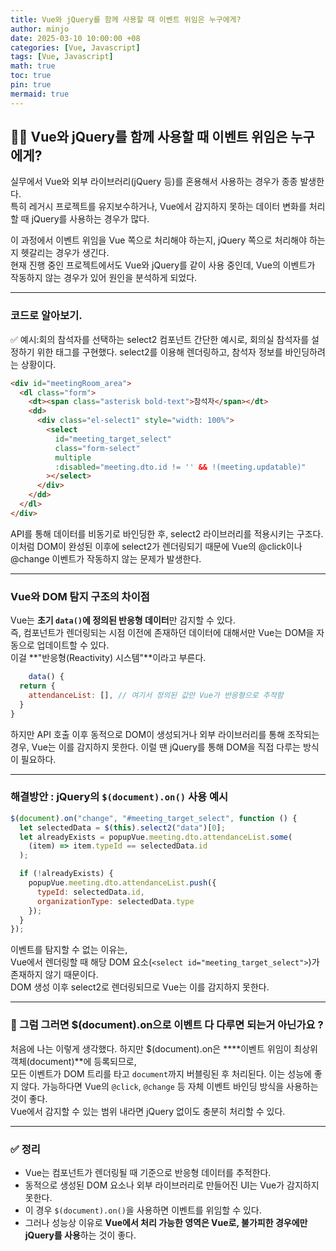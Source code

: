 ```yaml
---
title: Vue와 jQuery를 함께 사용할 때 이벤트 위임은 누구에게?
author: minjo
date: 2025-03-10 10:00:00 +08
categories: [Vue, Javascript]
tags: [Vue, Javascript]
math: true
toc: true
pin: true
mermaid: true
---
```


## 🤷‍♂️ Vue와 jQuery를 함께 사용할 때 이벤트 위임은 누구에게?

실무에서 Vue와 외부 라이브러리(jQuery 등)를 혼용해서 사용하는 경우가 종종 발생한다.  
특히 레거시 프로젝트를 유지보수하거나, Vue에서 감지하지 못하는 데이터 변화를 처리할 때 jQuery를 사용하는 경우가 많다.

이 과정에서 이벤트 위임을 Vue 쪽으로 처리해야 하는지, jQuery 쪽으로 처리해야 하는지 헷갈리는 경우가 생긴다.  
현재 진행 중인 프로젝트에서도 Vue와 jQuery를 같이 사용 중인데, Vue의 이벤트가 작동하지 않는 경우가 있어 원인을 분석하게 되었다.

---

### 코드로 알아보기.

✅ 예시:회의 참석자를 선택하는 select2 컴포넌트
간단한 예시로, 회의실 참석자를 설정하기 위한 태그를 구현했다.
select2를 이용해 렌더링하고, 참석자 정보를 바인딩하려는 상황이다.

```html
<div id="meetingRoom_area">
  <dl class="form">
    <dt><span class="asterisk bold-text">참석자</span></dt>
    <dd>
      <div class="el-select1" style="width: 100%">
        <select
          id="meeting_target_select"
          class="form-select"
          multiple
          :disabled="meeting.dto.id != '' && !(meeting.updatable)"
        ></select>
      </div>
    </dd>
  </dl>
</div>
```

API를 통해 데이터를 비동기로 바인딩한 후, select2 라이브러리를 적용시키는 구조다.
이처럼 DOM이 완성된 이후에 select2가 렌더링되기 때문에 Vue의 @click이나 @change 이벤트가 작동하지 않는 문제가 발생한다.

---

### Vue와 DOM 탐지 구조의 차이점

Vue는 **초기 `data()`에 정의된 반응형 데이터**만 감지할 수 있다.  
즉, 컴포넌트가 렌더링되는 시점 이전에 존재하던 데이터에 대해서만 Vue는 DOM을 자동으로 업데이트할 수 있다.  
이걸 **"반응형(Reactivity) 시스템"**이라고 부른다.

```javascript
	data() {
  return {
    attendanceList: [], // 여기서 정의된 값만 Vue가 반응형으로 추적함
  }
}
```

하지만 API 호출 이후 동적으로 DOM이 생성되거나 외부 라이브러리를 통해 조작되는 경우, Vue는 이를 감지하지 못한다.
이럴 땐 jQuery를 통해 DOM을 직접 다루는 방식이 필요하다.

---

### 해결방안 : jQuery의 `$(document).on()` 사용 예시

```javascript
$(document).on("change", "#meeting_target_select", function () {
  let selectedData = $(this).select2("data")[0];
  let alreadyExists = popupVue.meeting.dto.attendanceList.some(
    (item) => item.typeId == selectedData.id
  );

  if (!alreadyExists) {
    popupVue.meeting.dto.attendanceList.push({
      typeId: selectedData.id,
      organizationType: selectedData.type
    });
  }
});
```

이벤트를 탐지할 수 없는 이유는,  
Vue에서 렌더링할 때 해당 DOM 요소(`<select id="meeting_target_select">`)가 존재하지 않기 때문이다.  
DOM 생성 이후 select2로 렌더링되므로 Vue는 이를 감지하지 못한다.

---

### 🤔 그럼 그러면 $(document).on으로 이벤트 다 다루면 되는거 아닌가요 ?

처음에 나는 이렇게 생각했다. 하지만 $(document).on은 \***\*이벤트 위임이 최상위 객체(document)**에 등록되므로,  
모든 이벤트가 DOM 트리를 타고 `document`까지 버블링된 후 처리된다. 이는 성능에 좋지 않다.
가능하다면 Vue의 `@click`, `@change` 등 자체 이벤트 바인딩 방식을 사용하는 것이 좋다.  
Vue에서 감지할 수 있는 범위 내라면 jQuery 없이도 충분히 처리할 수 있다.

---

### ✅ 정리

- Vue는 컴포넌트가 렌더링될 때 기준으로 반응형 데이터를 추적한다.
- 동적으로 생성된 DOM 요소나 외부 라이브러리로 만들어진 UI는 Vue가 감지하지 못한다.
- 이 경우 `$(document).on()`을 사용하면 이벤트를 위임할 수 있다.
- 그러나 성능상 이유로 **Vue에서 처리 가능한 영역은 Vue로, 불가피한 경우에만 jQuery를 사용**하는 것이 좋다.
